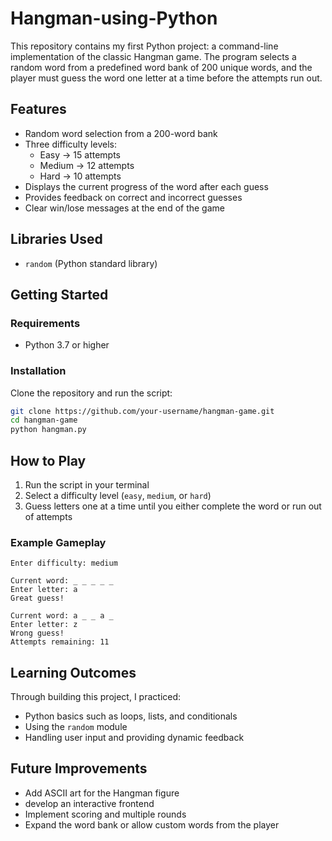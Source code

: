# Hangman-using-Python


This repository contains my first Python project: a command-line implementation of the classic Hangman game. The program selects a random word from a predefined word bank of 200 unique words, and the player must guess the word one letter at a time before the attempts run out.

## Features
- Random word selection from a 200-word bank  
- Three difficulty levels:  
  - Easy → 15 attempts  
  - Medium → 12 attempts  
  - Hard → 10 attempts  
- Displays the current progress of the word after each guess  
- Provides feedback on correct and incorrect guesses  
- Clear win/lose messages at the end of the game  

## Libraries Used
- `random` (Python standard library)  

## Getting Started
### Requirements
- Python 3.7 or higher  

### Installation
Clone the repository and run the script:
```bash
git clone https://github.com/your-username/hangman-game.git
cd hangman-game
python hangman.py
```

## How to Play
1. Run the script in your terminal  
2. Select a difficulty level (`easy`, `medium`, or `hard`)  
3. Guess letters one at a time until you either complete the word or run out of attempts  

### Example Gameplay
```
Enter difficulty: medium

Current word: _ _ _ _ _ 
Enter letter: a
Great guess!

Current word: a _ _ a _ 
Enter letter: z
Wrong guess!
Attempts remaining: 11
```

## Learning Outcomes
Through building this project, I practiced:  
- Python basics such as loops, lists, and conditionals  
- Using the `random` module  
- Handling user input and providing dynamic feedback  

## Future Improvements
- Add ASCII art for the Hangman figure
- develop an interactive frontend 
- Implement scoring and multiple rounds  
- Expand the word bank or allow custom words from the player  


